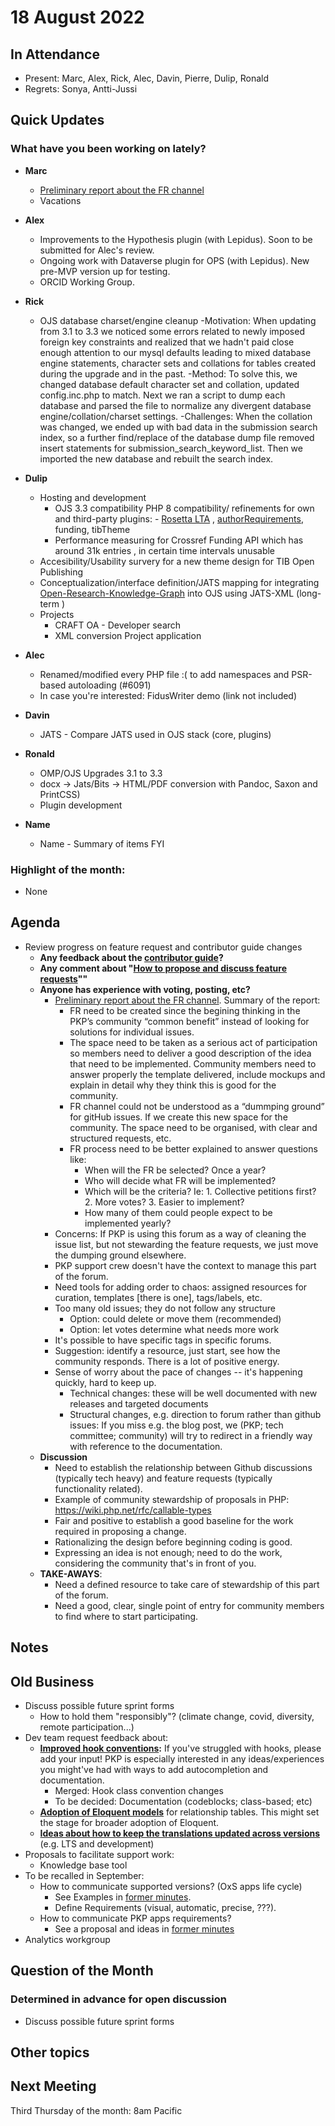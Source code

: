 # 18 August 2022

In Attendance
-------------

-   Present: Marc, Alex, Rick, Alec, Davin, Pierre, Dulip, Ronald
-   Regrets: Sonya, Antti-Jussi


Quick Updates
-------------

### What have you been working on lately?
- **Marc**
    - [Preliminary report about the FR channel](https://hackmd.io/vYL-dJ1DR82vYbK0cTyFaQ?view)
    - Vacations

- **Alex**
    - Improvements to the Hypothesis plugin (with Lepidus). Soon to be submitted for Alec's review.
    - Ongoing work with Dataverse plugin for OPS (with Lepidus). New pre-MVP version up for testing.
    - ORCID Working Group.

- **Rick**
    - OJS database charset/engine cleanup
        -Motivation: When updating from 3.1 to 3.3 we noticed some errors related to newly imposed foreign key constraints and realized that we hadn't paid close enough attention to our mysql defaults leading to mixed database engine statements, character sets and collations for tables created during the upgrade and in the past.
        -Method: To solve this, we changed database default character set and collation, updated config.inc.php to match. Next we ran a script to dump each database and parsed the file to normalize any divergent database engine/collation/charset settings.
        -Challenges: When the collation was changed, we ended up with bad data in the submission search index, so a further find/replace of the database dump file removed insert statements for submission_search_keyword_list. Then we imported the new database and rebuilt the search index.

- **Dulip**
  -   Hosting and development
       - OJS 3.3 compatibility PHP 8  compatibility/ refinements for own and third-party plugins:       - [Rosetta LTA](https://github.com/withanage/rosetta) , [authorRequirements](https://github.com/ewhanson/authorRequirements/pulls), funding, tibTheme 
      - Performance measuring for  Crossref Funding API which has around 31k entries , in certain time intervals unusable 
    - Accesibility/Usability survery  for a new theme design for TIB Open Publishing
  - Conceptualization/interface definition/JATS mapping for integrating [Open-Research-Knowledge-Graph](https://orkg.org/review/R172166) into OJS using JATS-XML (long-term )      
  - Projects 
    - CRAFT OA - Developer search
    - XML conversion Project  application 
 - **Alec**
     - Renamed/modified every PHP file :( to add namespaces and PSR-based autoloading (#6091)
     - In case you're interested: FidusWriter demo (link not included)
- **Davin**
    - JATS - Compare JATS used in OJS stack (core, plugins)
- **Ronald**
    - OMP/OJS Upgrades 3.1 to 3.3
    - docx -> Jats/Bits -> HTML/PDF conversion with Pandoc, Saxon and PrintCSS)
    - Plugin development 
- **Name**
    - Name - Summary of items FYI


### Highlight of the month: ###

- None


Agenda
------

- Review progress on feature request and contributor guide changes
    - **Any feedback about the [contributor guide](https://docs.pkp.sfu.ca/dev/contributors)?**
    - **Any comment about "[How to propose and discuss feature requests](https://docs.google.com/document/d/17DQMJ9l12inTUZpCe8p9vYyKwj8WaUfxIXbHltx3fKQ/edit#)""**
    - **Anyone has experience with voting, posting, etc?**
        - [Preliminary report about the FR channel](https://hackmd.io/vYL-dJ1DR82vYbK0cTyFaQ?view). Summary of the report:
            - FR need to be created since the begining thinking in the PKP’s community “common benefit” instead of looking for solutions for individual issues.
            - The space need to be taken as a serious act of participation so members need to deliver a good description of the idea that need to be implemented. Community members need to answer properly the template delivered, include mockups and explain in detail why they think this is good for the community.            
            - FR channel could not be understood as a “dummping ground” for gitHub issues. If we create this new space for the community. The space need to be organised, with clear and structured requests, etc.
            - FR process need to be better explained to answer questions like:
                - When will the FR be selected? Once a year?
                - Who will decide what FR will be implemented?
                - Which will be the criteria? Ie: 1. Collective petitions first? 2. More votes? 3. Easier to implement?
                - How many of them could people expect to be implemented yearly?
        - Concerns: If PKP is using this forum as a way of cleaning the issue list, but not stewarding the feature requests, we just move the dumping ground elsewhere.
        - PKP support crew doesn't have the context to manage this part of the forum.
        - Need tools for adding order to chaos: assigned resources for curation, templates [there is one], tags/labels, etc.
        - Too many old issues; they do not follow any structure
            - Option: could delete or move them (recommended) 
            - Option: let votes determine what needs more work
        - It's possible to have specific tags in specific forums.
        - Suggestion: identify a resource, just start, see how the community responds. There is a lot of positive energy.
        - Sense of worry about the pace of changes -- it's happening quickly, hard to keep up.
            - Technical changes: these will be well documented with new releases and targeted documents
            - Structural changes, e.g. direction to forum rather than github issues: If you miss e.g. the blog post, we (PKP; tech committee; community) will try to redirect in a friendly way with reference to the documentation.
    - **Discussion**
        - Need to establish the relationship between Github discussions (typically tech heavy) and feature requests (typically functionality related).
        - Example of community stewardship of proposals in PHP: https://wiki.php.net/rfc/callable-types
        - Fair and positive to establish a good baseline for the work required in proposing a change.
        - Rationalizing the design before beginning coding is good.
        - Expressing an idea is not enough; need to do the work, considering the community that's in front of you.
    - **TAKE-AWAYS**:
        - Need a defined resource to take care of stewardship of this part of the forum.
        - Need a good, clear, single point of entry for community members to find where to start participating.

Notes
-----


Old Business
------------
- Discuss possible future sprint forms
    - How to hold them "responsibly"? (climate change, covid, diversity, remote participation...)
- Dev team request feedback about:
    - **[Improved hook conventions](https://github.com/pkp/pkp-lib/discussions/8089):** If you've struggled with hooks, please add your input! PKP is especially interested in any ideas/experiences you might've had with ways to add autocompletion and documentation.
        - Merged: Hook class convention changes
        - To be decided: Documentation (codeblocks; class-based; etc)
    - **[Adoption of Eloquent models](https://github.com/pkp/pkp-lib/discussions/8103)** for relationship tables. This might set the stage for broader adoption of Eloquent. 
    - **[Ideas about how to keep the translations updated across versions](https://github.com/pkp/pkp-lib/discussions/8038)** (e.g. LTS and development)
- Proposals to facilitate support work:
    - Knowledge base tool
- To be recalled in September:
    - How to communicate supported versions? (OxS apps life cycle)
        - See Examples in [former minutes](https://github.com/pkp/technical-committee/blob/267da79ea676e8cdd3305688b3b0421604b9f5d0/meeting-minutes/2022-05-19.md).
        - Define Requirements (visual, automatic, precise, ???).
    - How to communicate PKP apps requirements?
        - See a proposal and ideas in [former minutes](https://github.com/pkp/technical-committee/blob/267da79ea676e8cdd3305688b3b0421604b9f5d0/meeting-minutes/2022-05-19.md)
- Analytics workgroup


Question of the Month
---------------------
### Determined in advance for open discussion

- Discuss possible future sprint forms

Other topics
------------


Next Meeting
------------

Third Thursday of the month: 8am Pacific

